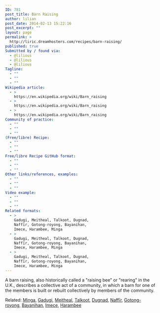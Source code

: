 ```yaml
---
ID: 781
post_title: Barn Raising
author: lilian
post_date: 2014-02-13 15:22:16
post_excerpt: ""
layout: page
permalink: >
  http://liric.dreamhosters.com/recipes/barn-raising/
published: true
Submitted by / found via:
  - @lilious
  - @lilious
  - @lilious
Tagline:
  - ""
  - ""
  - ""
Wikipedia article:
  - >
    https://en.wikipedia.org/wiki/Barn_raising
  - >
    https://en.wikipedia.org/wiki/Barn_raising
  - >
    https://en.wikipedia.org/wiki/Barn_raising
Community of practice:
  - ""
  - ""
  - ""
(Free/libre) Recipe:
  - ""
  - ""
  - ""
Free/libre Recipe GitHub format:
  - ""
  - ""
  - ""
Other links/references, examples:
  - ""
  - ""
  - ""
Video example:
  - ""
  - ""
  - ""
Related formats:
  - >
    Gadugi, Meitheal, Talkoot, Dugnad,
    Naffīr, Gotong-royong, Bayanihan,
    Imece, Harambee, Minga
  - >
    Gadugi, Meitheal, Talkoot, Dugnad,
    Naffīr, Gotong-royong, Bayanihan,
    Imece, Harambee, Minga
  - >
    Gadugi, Meitheal, Talkoot, Dugnad,
    Naffīr, Gotong-royong, Bayanihan,
    Imece, Harambee, Minga
---
```

A barn raising, also historically called a "raising bee" or "rearing" in the U.K., describes a collective act of a community, in which a barn for one of the members is built or rebuilt collectively by members of the community.

Related: <a title="Minga" href="http://www.co-creative-recipes.cc/recipes/minga/">Minga</a>, <a title="Gadugi" href="http://www.co-creative-recipes.cc/recipes/gadugi/">Gadugi</a>, <a title="Meitheal" href="http://www.co-creative-recipes.cc/recipes/meitheal/">Meitheal</a>, <a title="Talkoot" href="http://www.co-creative-recipes.cc/recipes/talkoot/">Talkoot</a>, <a title="Dugnad" href="http://www.co-creative-recipes.cc/recipes/dugnad/">Dugnad</a>, <a title="Naffīr" href="http://www.co-creative-recipes.cc/recipes/naffir/">Naffīr</a>, <a title="Gotong-royong" href="http://www.co-creative-recipes.cc/recipes/gotong-royong/">Gotong-royong</a>, <a title="Bayanihan" href="http://www.co-creative-recipes.cc/recipes/bayanihan/">Bayanihan</a>, <a title="Imece" href="http://www.co-creative-recipes.cc/recipes/imece/">Imece</a>, <a title="Harambee" href="http://www.co-creative-recipes.cc/recipes/harambee/">Harambee</a>